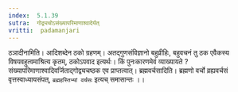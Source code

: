 ```yaml
---
index:  5.1.39
sutra:  गोद्व्यचोऽसंख्यापरिमाणाश्वादेर्यत्
vritti:  padamanjari
---
```


ठञादीनामिति। आदिशब्देन ठको ग्रहणम्। अतद्गुणसंविज्ञानो बहुव्रीहिः, बहुवचनं तु ठक एवैकस्य विषयवहुत्वमाश्रित्य कृतम्, ठकोऽपवाद इत्यर्थः। किं पुनःकारणमेवं व्याख्यायते ? संख्यापरिमाणाश्वादिवर्जिताद्गोद्व्यचष्ठक एव प्राप्तत्वात्। ब्रह्मवर्चसादिति। ब्रह्मणो वर्चो व्रह्यवर्चसं वृत्तस्वाध्यायसंपत्, `ब्रह्महस्तिभ्यां वर्चसः` इत्यच् समासान्तः ।।

